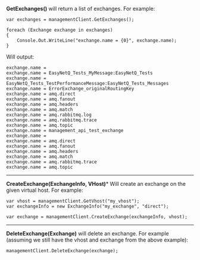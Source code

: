 **GetExchanges()** will return a list of exchanges. For example:

    var exchanges = managementClient.GetExchanges();

    foreach (Exchange exchange in exchanges)
    {
        Console.Out.WriteLine("exchange.name = {0}", exchange.name);
    }

Will output:

    exchange.name = 
    exchange.name = EasyNetQ_Tests_MyMessage:EasyNetQ_Tests
    exchange.name = EasyNetQ_Tests_TestPerformanceMessage:EasyNetQ_Tests_Messages
    exchange.name = ErrorExchange_originalRoutingKey
    exchange.name = amq.direct
    exchange.name = amq.fanout
    exchange.name = amq.headers
    exchange.name = amq.match
    exchange.name = amq.rabbitmq.log
    exchange.name = amq.rabbitmq.trace
    exchange.name = amq.topic
    exchange.name = management_api_test_exchange
    exchange.name = 
    exchange.name = amq.direct
    exchange.name = amq.fanout
    exchange.name = amq.headers
    exchange.name = amq.match
    exchange.name = amq.rabbitmq.trace
    exchange.name = amq.topic

***

**CreateExchange(ExchangeInfo, VHost)*** Will create an exchange on the given virtual host. For example:

    var vhost = managementClient.GetVhost("my_vhost");
    var exchangeInfo = new ExchangeInfo("my_exchange", "direct");

    var exchange = managementClient.CreateExchange(exchangeInfo, vhost);

***

**DeleteExchange(Exchange)** will delete an exchange. For example (assuming we still have the vhost and exchange from the above example):

    managementClient.DeleteExchange(exchange);

